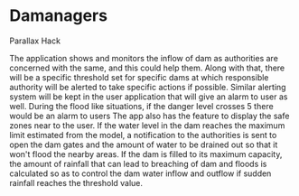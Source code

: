 # Damanagers
Parallax Hack


The application shows and monitors the inflow of dam as authorities are concerned with the same, and this could help them.
Along with that, there will be a specific threshold set for specific dams at which responsible authority will be alerted to take specific actions if possible.
Similar alerting system will be kept in the user application that will give an alarm to user as well.
During the flood like situations, if the danger level crosses 5 there would be an alarm to users 
The app also has the feature to display the safe zones near to the user.
If the water level in the dam reaches the maximum  limit estimated from the model, a notification to the authorities is sent to open the dam gates and the amount of water to be drained out so that it won't flood the nearby areas.
If the dam is filled to its maximum capacity, the amount of rainfall that can lead to breaching of dam and floods is calculated so as to control the dam water inflow and outflow if sudden rainfall reaches the threshold value.
